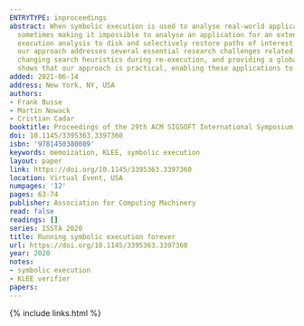 ```yaml
---
ENTRYTYPE: inproceedings
abstract: When symbolic execution is used to analyse real-world applications, it often consumes all available memory in a relatively short amount of time,
  sometimes making it impossible to analyse an application for an extended period. In this paper, we present a technique that can record an ongoing symbolic
  execution analysis to disk and selectively restore paths of interest later, making it possible to run symbolic execution indefinitely. To be successful,
  our approach addresses several essential research challenges related to detecting divergences on re-execution, storing long-running executions efficiently,
  changing search heuristics during re-execution, and providing a global view of the stored execution. Our extensive evaluation of 93 Linux applications
  shows that our approach is practical, enabling these applications to run for days while continuing to explore new execution paths.
added: 2021-06-14
address: New York, NY, USA
authors:
- Frank Busse
- Martin Nowack
- Cristian Cadar
booktitle: Proceedings of the 29th ACM SIGSOFT International Symposium on Software Testing and Analysis
doi: 10.1145/3395363.3397360
isbn: '9781450380089'
keywords: memoization, KLEE, symbolic execution
layout: paper
link: https://doi.org/10.1145/3395363.3397360
location: Virtual Event, USA
numpages: '12'
pages: 63-74
publisher: Association for Computing Machinery
read: false
readings: []
series: ISSTA 2020
title: Running symbolic execution forever
url: https://doi.org/10.1145/3395363.3397360
year: 2020
notes:
- symbolic execution
- KLEE verifier
papers:
---
```

{% include links.html %}
